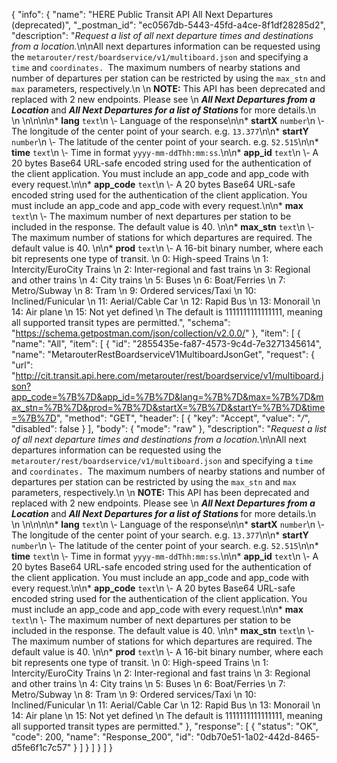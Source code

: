 {
  "info": {
    "name": "HERE Public Transit API All Next Departures (deprecated)",
    "_postman_id": "ec0567db-5443-45fd-a4ce-8f1df28285d2",
    "description": "*Request a list of all next departure times and destinations from a location.*\n\nAll next departures information can be requested using the `metarouter/rest/boardservice/v1/multiboard.json` and specifying a `time` and `coordinates. `The maximum numbers of nearby stations and number of departures per station can be restricted by using the `max_stn` and `max` parameters, respectively.\n  \n  <b>NOTE:</b> This API has been deprecated and replaced with 2 new endpoints. Please see \n  <b><i>All Next Departures from a Location </i></b>and <b><i>All Next Departures for a list of Stations </i></b>for more details.\n  \n  \n\n\n\n* **lang**  `text`\n \\- Language of the response\n\n* **startX**  `number`\n \\- The longitude of the center point of your search.    e.g. `13.377`\n\n* **startY**  `number`\n \\- The latitude of the center point of your search.    e.g. `52.515`\n\n* **time**  `text`\n \\- Time in format `yyyy-mm-ddThh:mm:ss`.\n\n* **app_id**  `text`\n \\- A 20 bytes Base64 URL-safe encoded string used for the authentication of the client application.    You must include an app_code and app_code with every request.\n\n* **app_code**  `text`\n \\- A 20 bytes Base64 URL-safe encoded string used for the authentication of the client application.    You must include an app_code and app_code with every request.\n\n* **max**  `text`\n \\- The  maximum number of next departures per station to be included in the response.    The default value is 40.  \n\n* **max_stn**  `text`\n \\-  The maximum number of stations for which departures are required. The default value is 40.    \n\n* **prod**  `text`\n \\- A 16-bit binary number, where each bit represents one type of transit.  \n  0: High-speed Trains  \n  1: Intercity/EuroCity Trains  \n  2: Inter-regional and fast trains  \n  3: Regional and other trains  \n  4: City trains  \n  5: Buses  \n  6: Boat/Ferries  \n  7: Metro/Subway  \n  8: Tram  \n  9: Ordered services/Taxi  \n  10: Inclined/Funicular  \n  11: Aerial/Cable Car  \n  12: Rapid Bus  \n  13: Monorail  \n  14: Air plane  \n  15: Not yet defined  \n  The default is 1111111111111111, meaning all supported transit types are permitted.",
    "schema": "https://schema.getpostman.com/json/collection/v2.0.0/"
  },
  "item": [
    {
      "name": "All",
      "item": [
        {
          "id": "2855435e-fa87-4573-9c4d-7e3271345614",
          "name": "MetarouterRestBoardserviceV1MultiboardJsonGet",
          "request": {
            "url": "http://cit.transit.api.here.com/metarouter/rest/boardservice/v1/multiboard.json?app_code=%7B%7D&app_id=%7B%7D&lang=%7B%7D&max=%7B%7D&max_stn=%7B%7D&prod=%7B%7D&startX=%7B%7D&startY=%7B%7D&time=%7B%7D",
            "method": "GET",
            "header": [
              {
                "key": "Accept",
                "value": "*/*",
                "disabled": false
              }
            ],
            "body": {
              "mode": "raw"
            },
            "description": "*Request a list of all next departure times and destinations from a location.*\n\nAll next departures information can be requested using the `metarouter/rest/boardservice/v1/multiboard.json` and specifying a `time` and `coordinates. `The maximum numbers of nearby stations and number of departures per station can be restricted by using the `max_stn` and `max` parameters, respectively.\n  \n  <b>NOTE:</b> This API has been deprecated and replaced with 2 new endpoints. Please see \n  <b><i>All Next Departures from a Location </i></b>and <b><i>All Next Departures for a list of Stations </i></b>for more details.\n  \n  \n\n\n\n* **lang**  `text`\n \\- Language of the response\n\n* **startX**  `number`\n \\- The longitude of the center point of your search.    e.g. `13.377`\n\n* **startY**  `number`\n \\- The latitude of the center point of your search.    e.g. `52.515`\n\n* **time**  `text`\n \\- Time in format `yyyy-mm-ddThh:mm:ss`.\n\n* **app_id**  `text`\n \\- A 20 bytes Base64 URL-safe encoded string used for the authentication of the client application.    You must include an app_code and app_code with every request.\n\n* **app_code**  `text`\n \\- A 20 bytes Base64 URL-safe encoded string used for the authentication of the client application.    You must include an app_code and app_code with every request.\n\n* **max**  `text`\n \\- The  maximum number of next departures per station to be included in the response.    The default value is 40.  \n\n* **max_stn**  `text`\n \\-  The maximum number of stations for which departures are required. The default value is 40.    \n\n* **prod**  `text`\n \\- A 16-bit binary number, where each bit represents one type of transit.  \n  0: High-speed Trains  \n  1: Intercity/EuroCity Trains  \n  2: Inter-regional and fast trains  \n  3: Regional and other trains  \n  4: City trains  \n  5: Buses  \n  6: Boat/Ferries  \n  7: Metro/Subway  \n  8: Tram  \n  9: Ordered services/Taxi  \n  10: Inclined/Funicular  \n  11: Aerial/Cable Car  \n  12: Rapid Bus  \n  13: Monorail  \n  14: Air plane  \n  15: Not yet defined  \n  The default is 1111111111111111, meaning all supported transit types are permitted."
          },
          "response": [
            {
              "status": "OK",
              "code": 200,
              "name": "Response_200",
              "id": "0db70e51-1a02-442d-8465-d5fe6f1c7c57"
            }
          ]
        }
      ]
    }
  ]
}
